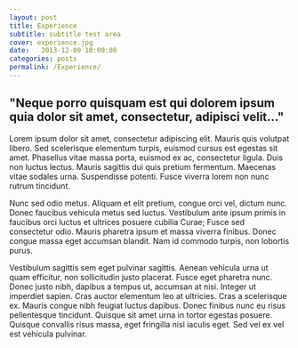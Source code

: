 ```yaml
---
layout: post
title: Experience
subtitle: subtitle test area
cover: experience.jpg
date:   2013-12-09 10:00:00
categories: posts
permalink: /Experience/
---
```


## "Neque porro quisquam est qui dolorem ipsum quia dolor sit amet, consectetur, adipisci velit..."


Lorem ipsum dolor sit amet, consectetur adipiscing elit. Mauris quis volutpat libero. Sed scelerisque elementum turpis, euismod cursus est egestas sit amet. Phasellus vitae massa porta, euismod ex ac, consectetur ligula. Duis non luctus lectus. Mauris sagittis dui quis pretium fermentum. Maecenas vitae sodales urna. Suspendisse potenti. Fusce viverra lorem non nunc rutrum tincidunt.

Nunc sed odio metus. Aliquam et elit pretium, congue orci vel, dictum nunc. Donec faucibus vehicula metus sed luctus. Vestibulum ante ipsum primis in faucibus orci luctus et ultrices posuere cubilia Curae; Fusce sed consectetur odio. Mauris pharetra ipsum et massa viverra finibus. Donec congue massa eget accumsan blandit. Nam id commodo turpis, non lobortis purus.

Vestibulum sagittis sem eget pulvinar sagittis. Aenean vehicula urna ut quam efficitur, non sollicitudin justo placerat. Fusce eget pharetra nunc. Donec justo nibh, dapibus a tempus ut, accumsan at nisi. Integer ut imperdiet sapien. Cras auctor elementum leo at ultricies. Cras a scelerisque ex. Mauris congue nibh feugiat luctus dapibus. Donec finibus nunc eu risus pellentesque tincidunt. Quisque sit amet urna in tortor egestas posuere. Quisque convallis risus massa, eget fringilla nisl iaculis eget. Sed vel ex vel est vehicula pulvinar.
